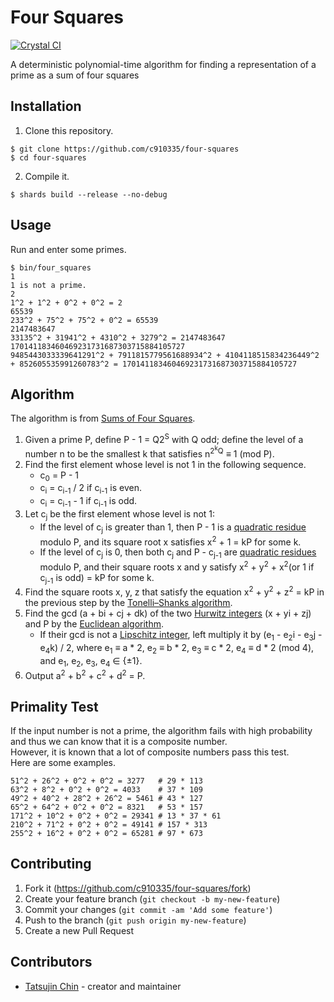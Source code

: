 # Four Squares

[![Crystal CI](https://github.com/c910335/four-squares/actions/workflows/crystal.yml/badge.svg)](https://github.com/c910335/four-squares/actions/workflows/crystal.yml)

A deterministic polynomial-time algorithm for finding a representation of a prime as a sum of four squares

## Installation

1. Clone this repository.

```
$ git clone https://github.com/c910335/four-squares
$ cd four-squares
```

2. Compile it.

```
$ shards build --release --no-debug
```

## Usage

Run and enter some primes.

```
$ bin/four_squares
1
1 is not a prime.
2
1^2 + 1^2 + 0^2 + 0^2 = 2
65539
233^2 + 75^2 + 75^2 + 0^2 = 65539
2147483647
33135^2 + 31941^2 + 4310^2 + 3279^2 = 2147483647
170141183460469231731687303715884105727
9485443033339641291^2 + 7911815779561688934^2 + 4104118515834236449^2 + 852605535991260783^2 = 170141183460469231731687303715884105727
```

## Algorithm

The algorithm is from [Sums of Four Squares](https://sites.math.rutgers.edu/~bumby/squares1.pdf).

1. Given a prime P, define P - 1 = Q2<sup>S</sup> with Q odd; define the level of a number n to be the smallest k that satisfies n<sup>2<sup>k</sup>Q</sup> ≡ 1 (mod P).
2. Find the first element whose level is not 1 in the following sequence.
    - c<sub>0</sub> = P - 1
    - c<sub>i</sub> = c<sub>i-1</sub> / 2 if c<sub>i-1</sub> is even.
    - c<sub>i</sub> = c<sub>i-1</sub> - 1 if c<sub>i-1</sub> is odd.
3. Let c<sub>j</sub> be the first element whose level is not 1:
    - If the level of c<sub>j</sub> is greater than 1, then P - 1 is a [quadratic residue](https://en.wikipedia.org/wiki/Quadratic_residue) modulo P, and its square root x satisfies x<sup>2</sup> + 1 = kP for some k.
    - If the level of c<sub>j</sub> is 0, then both c<sub>j</sub> and P - c<sub>j-1</sub> are [quadratic residues](https://en.wikipedia.org/wiki/Quadratic_residue) modulo P, and their square roots x and y satisfy x<sup>2</sup> + y<sup>2</sup> + x<sup>2</sup>(or 1 if c<sub>j-1</sub> is odd) = kP for some k.
4. Find the square roots x, y, z that satisfy the equation x<sup>2</sup> + y<sup>2</sup> + z<sup>2</sup> = kP in the previous step by the [Tonelli–Shanks algorithm](https://en.wikipedia.org/wiki/Tonelli%E2%80%93Shanks_algorithm).
5. Find the gcd (a + bi + cj + dk) of the two [Hurwitz integers](https://en.wikipedia.org/wiki/Hurwitz_quaternion) (x + yi + zj) and P by the [Euclidean algorithm](https://en.wikipedia.org/wiki/Euclidean_algorithm).
    - If their gcd is not a [Lipschitz integer](https://en.wikipedia.org/wiki/Hurwitz_quaternion), left multiply it by (e<sub>1</sub> - e<sub>2</sub>i - e<sub>3</sub>j - e<sub>4</sub>k) / 2, where e<sub>1</sub> ≡ a * 2, e<sub>2</sub> ≡ b * 2, e<sub>3</sub> ≡ c * 2, e<sub>4</sub> ≡ d * 2 (mod 4), and e<sub>1</sub>, e<sub>2</sub>, e<sub>3</sub>, e<sub>4</sub> ∈ {±1}.
6. Output a<sup>2</sup> + b<sup>2</sup> + c<sup>2</sup> + d<sup>2</sup> = P.

## Primality Test

If the input number is not a prime, the algorithm fails with high probability and thus we can know that it is a composite number.  
However, it is known that a lot of composite numbers pass this test.  
Here are some examples.

```
51^2 + 26^2 + 0^2 + 0^2 = 3277   # 29 * 113
63^2 + 8^2 + 0^2 + 0^2 = 4033    # 37 * 109
49^2 + 40^2 + 28^2 + 26^2 = 5461 # 43 * 127
65^2 + 64^2 + 0^2 + 0^2 = 8321   # 53 * 157
171^2 + 10^2 + 0^2 + 0^2 = 29341 # 13 * 37 * 61
210^2 + 71^2 + 0^2 + 0^2 = 49141 # 157 * 313
255^2 + 16^2 + 0^2 + 0^2 = 65281 # 97 * 673
```

## Contributing

1. Fork it (<https://github.com/c910335/four-squares/fork>)
2. Create your feature branch (`git checkout -b my-new-feature`)
3. Commit your changes (`git commit -am 'Add some feature'`)
4. Push to the branch (`git push origin my-new-feature`)
5. Create a new Pull Request

## Contributors

- [Tatsujin Chin](https://github.com/c910335) - creator and maintainer
